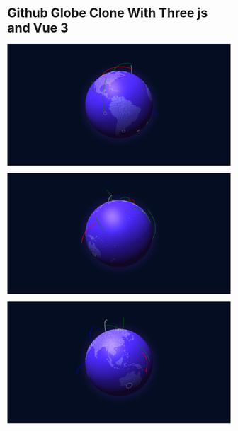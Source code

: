 # Github Globe Clone With Three js and Vue 3


![screenshot of square croppie](./screenshots/1.png)

![screenshot of square croppie](./screenshots/2.png)

![screenshot of square croppie](./screenshots/3.png)